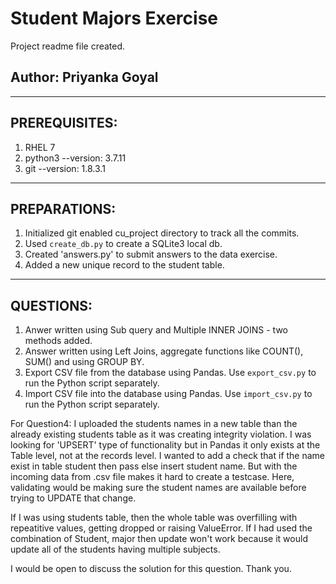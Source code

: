 # Student Majors Exercise 
Project readme file created. 

## Author: Priyanka Goyal

-------------------------------------------
## PREREQUISITES:

1. RHEL 7
2. python3 --version: 3.7.11
3. git --version: 1.8.3.1
-------------------------------------------
## PREPARATIONS:

1. Initialized git enabled cu_project directory to track all the commits.
2. Used ```create_db.py``` to create a SQLite3 local db.
3. Created 'answers.py' to submit answers to the data exercise.
4. Added a new unique record to the student table.
-------------------------------------------
## QUESTIONS:
1. Anwer written using Sub query and Multiple INNER JOINS - two methods added. 
2. Answer written using Left Joins, aggregate functions like COUNT(), SUM() and using GROUP BY. 
3. Export CSV file from the database using Pandas. Use ```export_csv.py``` to run the Python script separately.
4. Import CSV file into the database using Pandas. Use ```import_csv.py``` to run the Python script separately.

For Question4: I uploaded the students names in a new table than the already existing students table as
it was creating integrity violation. I was looking for 'UPSERT' type of functionality but in Pandas it only
exists at the Table level, not at the records level. I wanted to add a check that if the name exist in table student then
pass else insert student name. But with the incoming data from .csv file makes it hard to create a testcase. 
Here, validating would be making sure the student names are available before trying to UPDATE that change. 

If I was using students table, then the whole table was overfilling with repeatitive values, getting dropped or raising ValueError. 
If I had used the combination of Student, major then update won't work because it would update all of the students having multiple subjects.

I would be open to discuss the solution for this question. Thank you. 
